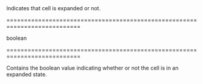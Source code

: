<!--**
/*-------------------------------------------
    Auto-generated file. Do not modify.
-------------------------------------------

**-->
<!--d-->Indicates that cell is expanded or not.<!--/d-->
===========================================================================
<!--type-->boolean<!--/type-->
===========================================================================

<!--shortDescription-->
Contains the boolean value indicating whether or not the cell is in an expanded state.
<!--/shortDescription-->

<!--fullDescription-->

<!--/fullDescription-->